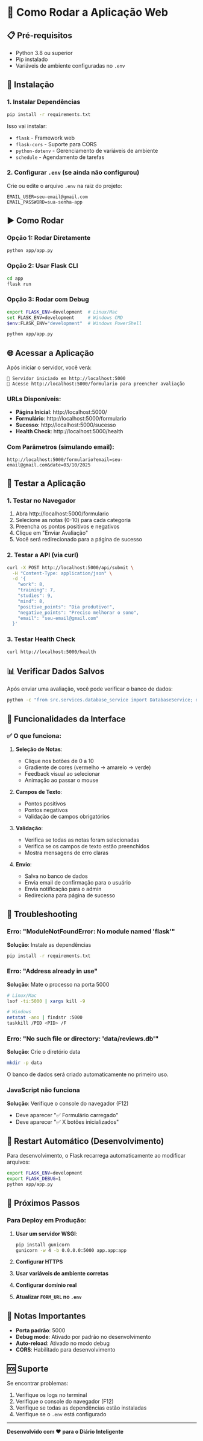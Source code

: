 # 🚀 Como Rodar a Aplicação Web

## 📋 Pré-requisitos

- Python 3.8 ou superior
- Pip instalado
- Variáveis de ambiente configuradas no `.env`

## 🔧 Instalação

### 1. Instalar Dependências

```bash
pip install -r requirements.txt
```

Isso vai instalar:
- `flask` - Framework web
- `flask-cors` - Suporte para CORS
- `python-dotenv` - Gerenciamento de variáveis de ambiente
- `schedule` - Agendamento de tarefas

### 2. Configurar `.env` (se ainda não configurou)

Crie ou edite o arquivo `.env` na raiz do projeto:

```env
EMAIL_USER=seu-email@gmail.com
EMAIL_PASSWORD=sua-senha-app
```

## ▶️ Como Rodar

### Opção 1: Rodar Diretamente

```bash
python app/app.py
```

### Opção 2: Usar Flask CLI

```bash
cd app
flask run
```

### Opção 3: Rodar com Debug

```bash
export FLASK_ENV=development  # Linux/Mac
set FLASK_ENV=development     # Windows CMD
$env:FLASK_ENV="development"  # Windows PowerShell

python app/app.py
```

## 🌐 Acessar a Aplicação

Após iniciar o servidor, você verá:

```
🚀 Servidor iniciado em http://localhost:5000
📝 Acesse http://localhost:5000/formulario para preencher avaliação
```

### URLs Disponíveis:

- **Página Inicial**: http://localhost:5000/
- **Formulário**: http://localhost:5000/formulario
- **Sucesso**: http://localhost:5000/sucesso
- **Health Check**: http://localhost:5000/health

### Com Parâmetros (simulando email):

```
http://localhost:5000/formulario?email=seu-email@gmail.com&date=03/10/2025
```

## 🧪 Testar a Aplicação

### 1. Testar no Navegador

1. Abra http://localhost:5000/formulario
2. Selecione as notas (0-10) para cada categoria
3. Preencha os pontos positivos e negativos
4. Clique em "Enviar Avaliação"
5. Você será redirecionado para a página de sucesso

### 2. Testar a API (via curl)

```bash
curl -X POST http://localhost:5000/api/submit \
  -H "Content-Type: application/json" \
  -d '{
    "work": 8,
    "training": 7,
    "studies": 9,
    "mind": 8,
    "positive_points": "Dia produtivo!",
    "negative_points": "Preciso melhorar o sono",
    "email": "seu-email@gmail.com"
  }'
```

### 3. Testar Health Check

```bash
curl http://localhost:5000/health
```

## 📊 Verificar Dados Salvos

Após enviar uma avaliação, você pode verificar o banco de dados:

```bash
python -c "from src.services.database_service import DatabaseService; db = DatabaseService(); result = db.get_all_reviews(); print(result.data if result.success else result.errors)"
```

## 🎨 Funcionalidades da Interface

### ✅ O que funciona:

1. **Seleção de Notas**:
   - Clique nos botões de 0 a 10
   - Gradiente de cores (vermelho → amarelo → verde)
   - Feedback visual ao selecionar
   - Animação ao passar o mouse

2. **Campos de Texto**:
   - Pontos positivos
   - Pontos negativos
   - Validação de campos obrigatórios

3. **Validação**:
   - Verifica se todas as notas foram selecionadas
   - Verifica se os campos de texto estão preenchidos
   - Mostra mensagens de erro claras

4. **Envio**:
   - Salva no banco de dados
   - Envia email de confirmação para o usuário
   - Envia notificação para o admin
   - Redireciona para página de sucesso

## 🐛 Troubleshooting

### Erro: "ModuleNotFoundError: No module named 'flask'"

**Solução**: Instale as dependências
```bash
pip install -r requirements.txt
```

### Erro: "Address already in use"

**Solução**: Mate o processo na porta 5000
```bash
# Linux/Mac
lsof -ti:5000 | xargs kill -9

# Windows
netstat -ano | findstr :5000
taskkill /PID <PID> /F
```

### Erro: "No such file or directory: 'data/reviews.db'"

**Solução**: Crie o diretório data
```bash
mkdir -p data
```

O banco de dados será criado automaticamente no primeiro uso.

### JavaScript não funciona

**Solução**: Verifique o console do navegador (F12)
- Deve aparecer "✅ Formulário carregado"
- Deve aparecer "✅ X botões inicializados"

## 🔄 Restart Automático (Desenvolvimento)

Para desenvolvimento, o Flask recarrega automaticamente ao modificar arquivos:

```bash
export FLASK_ENV=development
export FLASK_DEBUG=1
python app/app.py
```

## 🚀 Próximos Passos

### Para Deploy em Produção:

1. **Usar um servidor WSGI**:
   ```bash
   pip install gunicorn
   gunicorn -w 4 -b 0.0.0.0:5000 app.app:app
   ```

2. **Configurar HTTPS**

3. **Usar variáveis de ambiente corretas**

4. **Configurar domínio real**

5. **Atualizar `FORM_URL` no `.env`**

## 📝 Notas Importantes

- **Porta padrão**: 5000
- **Debug mode**: Ativado por padrão no desenvolvimento
- **Auto-reload**: Ativado no modo debug
- **CORS**: Habilitado para desenvolvimento

## 🆘 Suporte

Se encontrar problemas:
1. Verifique os logs no terminal
2. Verifique o console do navegador (F12)
3. Verifique se todas as dependências estão instaladas
4. Verifique se o `.env` está configurado

---

**Desenvolvido com ❤️ para o Diário Inteligente**

